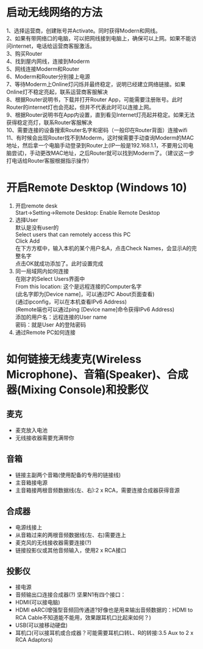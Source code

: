 # 启动无线网络的方法  
1、选择运营商，创建账号并Activate。同时获得Modern和网线。  
2、如果有带网络口的电脑，可以把网线接到电脑上，确保可以上网。如果不能访问internet，电话给运营商客服激活。  
3、购买Router  
4、找到屋内网线，连接到Moderm  
5、网线连接Moderm和Router  
6、Moderm和Router分别接上电源  
7、等待Moderm上Online灯闪烁并最终稳定，说明已经建立网络链接。如果Online灯不稳定亮起，联系运营商客服解决  
8、根据Router说明书，下载并打开Router App，可能需要注册账号。此时Router的internet灯也会亮起，但并不代表此时可以连接上网。  
9、根据Router说明书在App内设置，直到看见Internet灯亮起并稳定。如果无法获得稳定亮灯，联系Router客服解决  
10、需要连接的设备搜索Router名字和密码（一般印在Router背面）连接wifi  
11、有时候会出现Router找不到Moderm，这时候需要手动查询Moderm的MAC地址，然后拿一个电脑手动登录到Router上(IP一般是192.168.1.1，不要用公司电脑尝试)，手动更改MAC地址，之后Router就可以找到Moderm了。（建议这一步打电话给Router客服根据指示操作）  

# 开启Remote Desktop (Windows 10)  
1. 开启remote desk  
Start->Setting->Remote Desktop: Enable Remote Desktop  
2. 选择User  
默认是没有user的  
Select users that can remotely access this PC  
Click Add  
在下方方框中，输入本机的某个用户名A，点击Check Names，会显示A的完整名字  
点击OK就成功添加了。此时设置完成  
3. 同一局域网内如何连接  
在刚才的Select Users界面中  
From this location: 这个是远程连接的Computer名字  
(此名字即为[Device name]，可以通过PC About页面查看)  
(通过ipconfig，可以在本机查看IPv6 Address)  
(Remote端也可以通过ping [Device name]命令获得IPv6 Address)  
添加的用户名：远程连接的User name  
密码：就是User A的登陆密码  
4. 通过Remote PC如何连接  

# 如何链接无线麦克(Wireless Microphone)、音箱(Speaker)、合成器(Mixing Console)和投影仪
## 麦克
- 麦克放入电池
- 无线接收器需要充满带你
## 音箱
- 链接主副两个音箱(使用配备的专用的链接线)
- 主音箱接电源
- 主音箱接两根音频数据线(左、右):2 x RCA，需要连接合成器获得音源
## 合成器
- 电源线接上
- 从音箱过来的两根音频数据线(左、右)需要连上
- 麦克风的无线接收器需要连接(?)
- 链接投影仪或其他音频输入，使用2 x RCA接口
## 投影仪
- 接电源
- 音频输出口连接合成器(?)
坚果N1有四个接口：
- HDMI(可以接电脑)
- HDMI eARC(增强型音频回传通道?好像也是用来输出音频数据的：HDMI to RCA Cable不知道能不能用，效果跟耳机口比起来如何？)
- USB(可以接移动硬盘)
- 耳机口(可以接耳机或合成器？可能需要耳机口转L、R的转接:3.5 Aux to 2 x RCA Adaptors)



